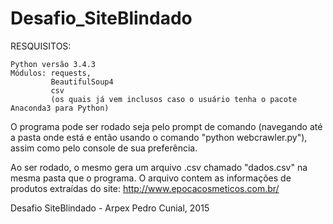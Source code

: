 # Desafio_SiteBlindado

RESQUISITOS:

    Python versão 3.4.3
    Módulos: requests,
             BeautifulSoup4
             csv 
             (os quais já vem inclusos caso o usuário tenha o pacote Anaconda3 para Python)


O programa pode ser rodado seja pelo prompt de comando (navegando até a pasta onde está e então usando o comando "python webcrawler.py"), assim como pelo console de sua preferência.

Ao ser rodado, o mesmo gera um arquivo .csv chamado "dados.csv" na mesma pasta que o programa. O arquivo contem as informações de produtos extraídas do site: http://www.epocacosmeticos.com.br/

Desafio SiteBlindado - Arpex
Pedro Cunial, 2015
